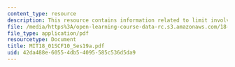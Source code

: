 ```yaml
---
content_type: resource
description: This resource contains information related to limit involving e.
file: /media/https%3A/open-learning-course-data-rc.s3.amazonaws.com/18-01sc-single-variable-calculus-fall-2010/42da488e60554db54095585c536d5da9_MIT18_01SCF10_Ses19a.pdf
file_type: application/pdf
resourcetype: Document
title: MIT18_01SCF10_Ses19a.pdf
uid: 42da488e-6055-4db5-4095-585c536d5da9
---
```

